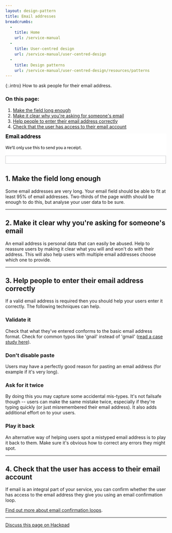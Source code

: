 ```yaml
---
layout: design-pattern
title: Email addresses
breadcrumbs:
  -
    title: Home
    url: /service-manual
  -
    title: User-centred design
    url: /service-manual/user-centred-design
  -
    title: Design patterns
    url: /service-manual/user-centred-design/resources/patterns
---
```


{:.intro}
How to ask people for their email address.


### On this page:

1. [Make the field long enough](#section-1)
2. [Make it clear why you're asking for someone's email](#section-2)
3. [Help people to enter their email address correctly](#section-3)
4. [Check that the user has access to their email account](#section-4)



<div class="example">
  <img src="/service-manual/assets/images/design-patterns/email-address.png" alt="An example of an email address field">
</div>

<h2 class="heading-36" id="section-1">1. Make the field long enough</h2>

Some email addresses are very long. Your email field should be able to fit at least 95% of email addresses.
Two-thirds of the page width should be enough to do this, but analyse your user data to be sure.



---

<h2 class="heading-36" id="section-2">2. Make it clear why you're asking for someone's email</h2>

An email address is personal data that can easily be abused. Help to reassure users by making it clear what you will and won't do with their address. This will also help users with multiple email addresses choose which one to provide.

---

<h2 class="heading-36" id="section-3">3. Help people to enter their email address correctly</h2>

If a valid email address is required then you should help your users enter it correctly.
The following techniques can help.

### Validate it
Check that what they've entered conforms to the basic email address format.
Check for common typos like 'gnail' instead of 'gmail' ([read a case study here](http://blog.kicksend.com/how-we-decreased-sign-up-confirmation-email-bounces-by-50/)).

### Don't disable paste
Users may have a perfectly good reason for pasting an email address (for example if it's very long).

### Ask for it twice
By doing this you may capture some accidental mis-types. It's not failsafe though -- users can make the same mistake twice, especially if they're typing quickly (or just misremembered their email address).
It also adds additional effort on to your users.

### Play it back
An alternative way of helping users spot a mistyped email address is to play it back to them.
Make sure it's obvious how to correct any errors they might spot.


---

<h2 class="heading-36" id="section-4">4. Check that the user has access to their email account</h2>

If email is an integral part of your service, you can confirm whether the user has access to the email address they give you using an email confirmation loop.

[Find out more about email confirmation loops](/service-manual/user-centred-design/resources/patterns/email-confirmation-loop).

---

[Discuss this page on Hackpad](https://designpatterns.hackpad.com/Knowledge-based-authentication-Nc91dMM61BZ)
